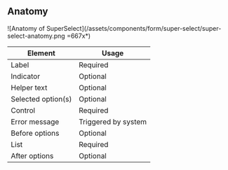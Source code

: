 ## Anatomy

![Anatomy of SuperSelect](/assets/components/form/super-select/super-select-anatomy.png =667x*)


| Element          | Usage                                           |
|------------------|-------------------------------------------------|
| Label             | Required                                                    |
| Indicator         | Optional                                                    |
| Helper text       | Optional                                                    |
| Selected option(s)| Optional                                                    |
| Control           | Required                                                    |
| Error message     | Triggered by system                                         |
|  Before options     | Optional                                                    |
| List              | Required                                                    |
| After options      | Optional                                                    |